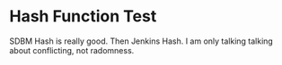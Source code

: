 # Hash Function Test
SDBM Hash is really good. Then Jenkins Hash. I am only talking talking about conflicting, not radomness.
